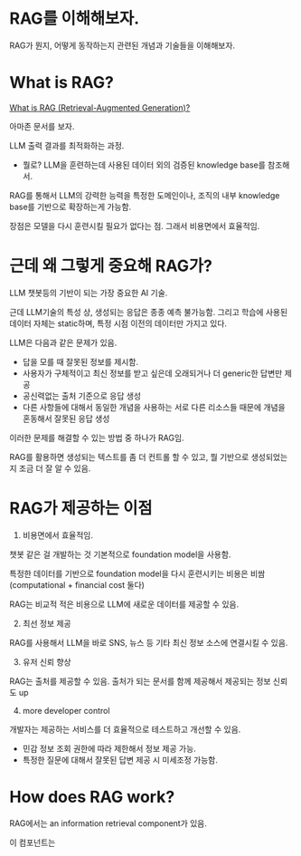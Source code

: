 # RAG를 이해해보자.

RAG가 뭔지, 어떻게 동작하는지 관련된 개념과 기술들을 이해해보자.

# What is RAG?

[What is RAG (Retrieval-Augmented Generation)?](https://aws.amazon.com/what-is/retrieval-augmented-generation/?nc1=h_ls)

아마존 문서를 보자.

LLM 출력 결과를 최적화하는 과정.

- 뭘로? LLM을 훈련하는데 사용된 데이터 외의 검증된 knowledge base를 참조해서.

RAG를 통해서 LLM의 강력한 능력을 특정한 도메인이나, 조직의 내부 knowledge base를 기반으로 확장하는게 가능함.

장점은 모델을 다시 훈련시킬 필요가 없다는 점. 그래서 비용면에서 효율적임.

# 근데 왜 그렇게 중요해 RAG가?

LLM 챗봇등의 기반이 되는 가장 중요한 AI 기술.

근데 LLM기술의 특성 상, 생성되는 응답은 종종 예측 불가능함. 그리고 학습에 사용된 데이터 자체는 static하며, 특정 시점 이전의 데이터만 가지고 있다.

LLM은 다음과 같은 문제가 있음.

- 답을 모를 때 잘못된 정보를 제시함.
- 사용자가 구체적이고 최신 정보를 받고 싶은데 오래되거나 더 generic한 답변만 제공
- 공신력없는 출처 기준으로 응답 생성
- 다른 사항들에 대해서 동일한 개념을 사용하는 서로 다른 리소스들 때문에 개념을 혼동해서 잘못된 응답 생성

이러한 문제를 해결할 수 있는 방법 중 하나가 RAG임.

RAG를 활용하면 생성되는 텍스트를 좀 더 컨트롤 할 수 있고, 뭘 기반으로 생성되었는지 조금 더 잘 알 수 있음.

# RAG가 제공하는 이점

1. 비용면에서 효율적임.

챗봇 같은 걸 개발하는 것 기본적으로 foundation model을 사용함.

특정한 데이터를 기반으로 foundation model을 다시 훈련시키는 비용은 비쌈(computational + financial cost 둘다)

RAG는 비교적 적은 비용으로 LLM에 새로운 데이터를 제공할 수 있음.

2. 최선 정보 제공

RAG를 사용해서 LLM을 바로 SNS, 뉴스 등 기타 최신 정보 소스에 연결시킬 수 있음.

3. 유저 신뢰 향상

RAG는 출처를 제공할 수 있음. 출처가 되는 문서를 함께 제공해서 제공되는 정보 신뢰도 up

4. more developer control

개발자는 제공하는 서비스를 더 효율적으로 테스트하고 개선할 수 있음.

- 민감 정보 조회 권한에 따라 제한해서 정보 제공 가능.
- 특정한 질문에 대해서 잘못된 답변 제공 시 미세조정 가능함.

# How does RAG work?

RAG에서는 an information retrieval component가 있음.

이 컴포넌트는
